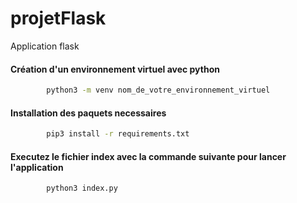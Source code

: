 # projetFlask
Application flask

#### Création d'un environnement virtuel avec python
```bash
        python3 -m venv nom_de_votre_environnement_virtuel

```

#### Installation des paquets necessaires
```bash
        pip3 install -r requirements.txt

```

#### Executez le fichier index avec la commande suivante pour lancer l'application
```bash
        python3 index.py

```

